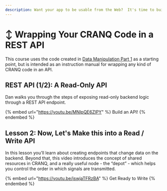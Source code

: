 ```yaml
---
description: Want your app to be usable from the Web?  It's time to build an API.
---
```


# ↕ Wrapping Your CRANQ Code in a REST API

This course uses the code created in [Data Manipulation Part 1](../building-cranq-skills-no-experience-required/data-manipulation.md) as a starting point, but is intended as an instruction manual for wrapping any kind of CRANQ code in an API. &#x20;

## REST API (1/2):  A Read-Only API

Dan walks you through the steps of exposing read-only backend logic through a REST API endpoint.

{% embed url="https://youtu.be/MNlpQE6ZlPY" %}
Build an API!
{% endembed %}

## Lesson 2:  Now, Let's Make this into a Read / Write API

In this lesson you’ll learn about creating endpoints that change data on the backend. Beyond that, this video introduces the concept of shared resources in CRANQ, and a really useful node - the “depot” - which helps you control the order in which signals are transmitted.

{% embed url="https://youtu.be/jswjaTFRzBA" %}
Get Ready to Write
{% endembed %}
